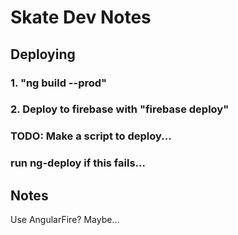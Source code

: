 # Skate Dev Notes

## Deploying
### 1. "ng build --prod"
### 2. Deploy to firebase with "firebase deploy"
### TODO: Make a script to deploy...
### run ng-deploy if this fails...

## Notes

Use AngularFire? Maybe...